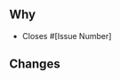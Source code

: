 <!-- 
Fill out the following information to help us review this pull request. 
You can delete these comments once you are done.
-->
<!-- 
## Description

If your changes are extensive:
- Uncomment this heading and provide a brief description here.
- List more detailed changes below under the changes heading.
-->

## Why

<!--
- Briefly describe _why_ you made this pull request.
- If this pull request relates to an issue, provide the issue number or link.
- If this pull request closes an issue, use a keyword (`Closes #123`).
  - Using a keyword will ensure the issue is automatically closed once this pull request is merged.
  - For more information, see [Linking a pull request to an issue using a keyword](https://docs.github.com/issues/tracking-your-work-with-issues/linking-a-pull-request-to-an-issue#linking-a-pull-request-to-an-issue-using-a-keyword).
-->

- Closes #[Issue Number]

## Changes

<!--
- Briefly describe or list _what_ this PR changes.
- Share any important highlights regarding your changes, such as screenshots, code snippets, or formatting.
-->

<!--
Thanks for contributing to Microsoft docs content!

Here are some resources that might be helpful while contributing:
- [Microsoft Docs contributor guide](https://docs.microsoft.com/contribute/)
- [Docs Markdown reference](https://docs.microsoft.com/contribute/markdown-reference)
- [Microsoft Writing Style Guide](https://docs.microsoft.com/style-guide/welcome/)
-->